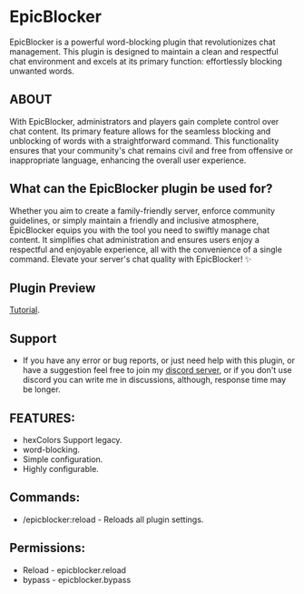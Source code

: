 # EpicBlocker
EpicBlocker is a powerful word-blocking plugin that revolutionizes chat management. This plugin is designed to maintain a clean and respectful chat environment and excels at its primary function: effortlessly blocking unwanted words.

## ABOUT
With EpicBlocker, administrators and players gain complete control over chat content. Its primary feature allows for the seamless blocking and unblocking of words with a straightforward command. This functionality ensures that your community's chat remains civil and free from offensive or inappropriate language, enhancing the overall user experience.

## What can the EpicBlocker plugin be used for?
Whether you aim to create a family-friendly server, enforce community guidelines, or simply maintain a friendly and inclusive atmosphere, EpicBlocker equips you with the tool you need to swiftly manage chat content. It simplifies chat administration and ensures users enjoy a respectful and enjoyable experience, all with the convenience of a single command. Elevate your server's chat quality with EpicBlocker! ✨

## Plugin Preview
[Tutorial](https://www.youtube.com/watch?v=izvicSWfQAM).

## Support
- If you have any error or bug reports, or just need help with this plugin, or have a suggestion feel free to join my [discord server](https://discord.gg/mjvPdx9nC8), or if you don't use discord you can write me in discussions, although, response time may be longer.

## FEATURES:
- hexColors Support legacy.
- word-blocking.
- Simple configuration.
- Highly configurable.

## Commands:
- /epicblocker:reload - Reloads all plugin settings.

## Permissions:
- Reload - epicblocker.reload
- bypass - epicblocker.bypass
